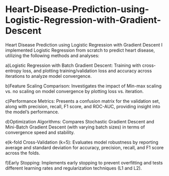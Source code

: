 # Heart-Disease-Prediction-using-Logistic-Regression-with-Gradient-Descent
Heart Disease Prediction using Logistic Regression with Gradient Descent
I implemented Logistic Regression from scratch to predict heart disease, utilizing the following methods and analyses:

a)Logistic Regression with Batch Gradient Descent: Training with cross-entropy loss, and plotting training/validation loss and accuracy across iterations to analyze model convergence.

b)Feature Scaling Comparison: Investigates the impact of Min-max scaling vs. no scaling on model convergence by plotting loss vs. iteration.

c)Performance Metrics: Presents a confusion matrix for the validation set, along with precision, recall, F1 score, and ROC-AUC, providing insight into the model’s performance.

d)Optimization Algorithms: Compares Stochastic Gradient Descent and Mini-Batch Gradient Descent (with varying batch sizes) in terms of convergence speed and stability.

e)k-fold Cross-Validation (k=5): Evaluates model robustness by reporting average and standard deviation for accuracy, precision, recall, and F1 score across the folds.

f)Early Stopping: Implements early stopping to prevent overfitting and tests different learning rates and regularization techniques (L1 and L2).
